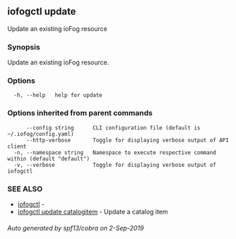 ## iofogctl update

Update an existing ioFog resource

### Synopsis

Update an existing ioFog resource.

### Options

```
  -h, --help   help for update
```

### Options inherited from parent commands

```
      --config string      CLI configuration file (default is ~/.iofog/config.yaml)
      --http-verbose       Toggle for displaying verbose output of API client
  -n, --namespace string   Namespace to execute respective command within (default "default")
  -v, --verbose            Toggle for displaying verbose output of iofogctl
```

### SEE ALSO

* [iofogctl](iofogctl.md)	 - 
* [iofogctl update catalogitem](iofogctl_update_catalogitem.md)	 - Update a catalog item

###### Auto generated by spf13/cobra on 2-Sep-2019
